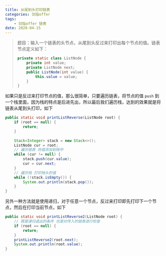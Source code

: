 ```yaml
---
title: 从尾到头打印链表
categories: 剑指offer
tags:
	- 剑指offer 链表
date: 2020-04-15
---
```



> 题目：输入一个链表的头节点，从尾到头反过来打印出每个节点的值。链表节点定义如下：
>
> ```java
> private static class ListNode {
>     private int value;
>     private ListNode next;
>     public ListNode(int value) {
>         this.value = value;
>     }
> }
> ```

如果只是反过来打印节点的值，那么很简单，只要遍历链表，将节点的值 `push` 到一个栈里面，因为栈的特点是后进先出，所以最后我们遍历栈，达到的效果就是将链表从尾到头打印，如下

```java
public static void printListReverse(ListNode root) {
    if (root == null) {
        return;
    }
    
    Stack<Integer> stack = new Stack<>();
    ListNode cur = root;
    // 遍历链表 将值添加到栈中
    while (cur != null) {
        stack.push(cur.value);
        cur = cur.next;
    }
    // 遍历栈 打印栈头的值
    while (!stack.isEmpty()) {
        System.out.println(stack.pop());
    }
}
```

另外一种方法就是使用递归，对于任意一个节点，反过来打印即先打印下一个节点，然后在打印当前节点，如下

```java
public static void printListReverse2(ListNode root) {
    // 既是递归退出的条件 也是对传入的链表进行检查
    if (root == null) {
        return;
    }
    printListReverse2(root.next);
    System.out.println(root.value);
}
```

